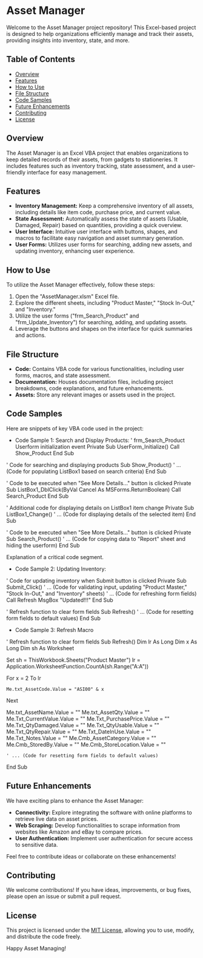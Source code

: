# Asset Manager

Welcome to the Asset Manager project repository! This Excel-based project is designed to help organizations efficiently manage and track their assets, providing insights into inventory, state, and more.

## Table of Contents

- [Overview](#overview)
- [Features](#features)
- [How to Use](#how-to-use)
- [File Structure](#file-structure)
- [Code Samples](#code-samples)
- [Future Enhancements](#future-enhancements)
- [Contributing](#contributing)
- [License](#license)

## Overview

The Asset Manager is an Excel VBA project that enables organizations to keep detailed records of their assets, from gadgets to stationeries. It includes features such as inventory tracking, state assessment, and a user-friendly interface for easy management.

## Features

- **Inventory Management:** Keep a comprehensive inventory of all assets, including details like item code, purchase price, and current value.
- **State Assessment:** Automatically assess the state of assets (Usable, Damaged, Repair) based on quantities, providing a quick overview.
- **User Interface:** Intuitive user interface with buttons, shapes, and macros to facilitate easy navigation and asset summary generation.
- **User Forms:** Utilizes user forms for searching, adding new assets, and updating inventory, enhancing user experience.

## How to Use

To utilize the Asset Manager effectively, follow these steps:

1. Open the "AssetManager.xlsm" Excel file.
2. Explore the different sheets, including "Product Master," "Stock In-Out," and "Inventory."
3. Utilize the user forms ("frm_Search_Product" and "frm_Update_Inventory") for searching, adding, and updating assets.
4. Leverage the buttons and shapes on the interface for quick summaries and actions.

## File Structure

- **Code:** Contains VBA code for various functionalities, including user forms, macros, and state assessment.
- **Documentation:** Houses documentation files, including project breakdowns, code explanations, and future enhancements.
- **Assets:** Store any relevant images or assets used in the project.

## Code Samples

Here are snippets of key VBA code used in the project:

- Code Sample 1: Search and Display Products: 
' frm_Search_Product Userform initialization event
Private Sub UserForm_Initialize()
    Call Show_Product
End Sub

' Code for searching and displaying products
Sub Show_Product()
    ' ... (Code for populating ListBox1 based on search criteria)
End Sub

' Code to be executed when "See More Details..." button is clicked
Private Sub ListBox1_DblClick(ByVal Cancel As MSForms.ReturnBoolean)
    Call Search_Product
End Sub

' Additional code for displaying details on ListBox1 item change
Private Sub ListBox1_Change()
    ' ... (Code for displaying details of the selected item)
End Sub

' Code to be executed when "See More Details..." button is clicked
Private Sub Search_Product()
    ' ... (Code for copying data to "Report" sheet and hiding the userform)
End Sub


Explanation of a critical code segment.


- Code Sample 2: Updating Inventory: 

' Code for updating inventory when Submit button is clicked
Private Sub Submit_Click()
    ' ... (Code for validating input, updating "Product Master," "Stock In-Out," and "Inventory" sheets)
    ' ... (Code for refreshing form fields)
    Call Refresh
    MsgBox "Updated!!!"
End Sub

' Refresh function to clear form fields
Sub Refresh()
    ' ... (Code for resetting form fields to default values)
End Sub

- Code Sample 3: Refresh Macro

' Refresh function to clear form fields
Sub Refresh()
Dim lr As Long
Dim x As Long
Dim sh As Worksheet

Set sh = ThisWorkbook.Sheets("Product Master")
lr = Application.WorksheetFunction.CountA(sh.Range("A:A"))

For x = 2 To lr

	Me.txt_AssetCode.Value = "ASI00" & x

Next

Me.txt_AssetName.Value = ""
Me.txt_AssetQty.Value = ""
Me.Txt_CurrentValue.Value = ""
Me.Txt_PurchasePrice.Value = ""
Me.Txt_QtyDamaged.Value = ""
Me.Txt_QtyUsable.Value = ""
Me.Txt_QtyRepair.Value = ""
Me.Txt_DateInUse.Value = ""
Me.Txt_Notes.Value = ""
Me.Cmb_AssetCategory.Value = ""
Me.Cmb_StoredBy.Value = ""
Me.Cmb_StoreLocation.Value = ""

    ' ... (Code for resetting form fields to default values)
End Sub


## Future Enhancements

We have exciting plans to enhance the Asset Manager:

- **Connectivity:** Explore integrating the software with online platforms to retrieve live data on asset prices.
- **Web Scraping:** Develop functionalities to scrape information from websites like Amazon and eBay to compare prices.
- **User Authentication:** Implement user authentication for secure access to sensitive data.

Feel free to contribute ideas or collaborate on these enhancements!

## Contributing

We welcome contributions! If you have ideas, improvements, or bug fixes, please open an issue or submit a pull request.

## License

This project is licensed under the [MIT License](LICENSE), allowing you to use, modify, and distribute the code freely.

Happy Asset Managing!
